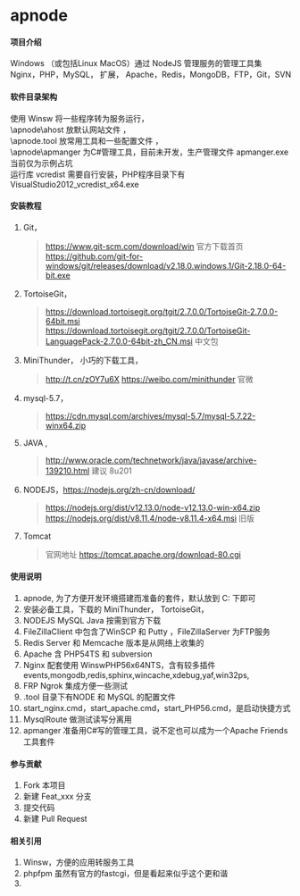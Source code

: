 # apnode

#### 项目介绍
Windows （或包括Linux MacOS）通过 NodeJS 管理服务的管理工具集 
Nginx，PHP，MySQL， 扩展，
Apache，Redis，MongoDB，FTP，Git，SVN

#### 软件目录架构
使用 Winsw 将一些程序转为服务运行，  
\apnode\ahost 放默认网站文件 ，  
\apnode\.tool 放常用工具和一些配置文件 ，  
\apnode\apmanger 为C#管理工具，目前未开发，生产管理文件 apmanger.exe 当前仅为示例占坑  
运行库 vcredist 需要自行安装，PHP程序目录下有VisualStudio2012_vcredist_x64.exe  

#### 安装教程

1. Git，
    > https://www.git-scm.com/download/win 官方下载首页  
    > https://github.com/git-for-windows/git/releases/download/v2.18.0.windows.1/Git-2.18.0-64-bit.exe 
2. TortoiseGit， 
    > https://download.tortoisegit.org/tgit/2.7.0.0/TortoiseGit-2.7.0.0-64bit.msi   
    > https://download.tortoisegit.org/tgit/2.7.0.0/TortoiseGit-LanguagePack-2.7.0.0-64bit-zh_CN.msi 中文包  
3. MiniThunder， 小巧的下载工具，  
    > http://t.cn/zOY7u6X 
    > https://weibo.com/minithunder 官微 
4. mysql-5.7，
    > https://cdn.mysql.com/archives/mysql-5.7/mysql-5.7.22-winx64.zip
5. JAVA ,   
    > http://www.oracle.com/technetwork/java/javase/archive-139210.html 建议 8u201
6. NODEJS，https://nodejs.org/zh-cn/download/  
    > https://nodejs.org/dist/v12.13.0/node-v12.13.0-win-x64.zip  
    > https://nodejs.org/dist/v8.11.4/node-v8.11.4-x64.msi 旧版  
7. Tomcat  
    > 官网地址 https://tomcat.apache.org/download-80.cgi

#### 使用说明
1. apnode, 为了方便开发环境搭建而准备的套件，默认放到 C: 下即可
2. 安装必备工具，下载的 MiniThunder， TortoiseGit，
3. NODEJS MySQL Java 按需到官方下载 
4. FileZillaClient 中包含了WinSCP 和 Putty ，FileZillaServer 为FTP服务
5. Redis Server 和 Memcache 版本是从网络上收集的
6. Apache 含 PHP54TS 和 subversion 
7. Nginx 配套使用 WinswPHP56x64NTS，含有较多插件 events,mongodb,redis,sphinx,wincache,xdebug,yaf,win32ps,
8. FRP Ngrok 集成方便一些测试
9. .tool 目录下有NODE 和 MySQL 的配置文件
10. start_nginx.cmd，start_apache.cmd，start_PHP56.cmd，是启动快捷方式
11. MysqlRoute 做测试读写分离用
12. apmanger 准备用C#写的管理工具，说不定也可以成为一个Apache Friends 工具套件
#### 参与贡献

1. Fork 本项目
2. 新建 Feat_xxx 分支
3. 提交代码
4. 新建 Pull Request

#### 相关引用
1. Winsw，方便的应用转服务工具
2. phpfpm 虽然有官方的fastcgi，但是看起来似乎这个更和谐
3. 